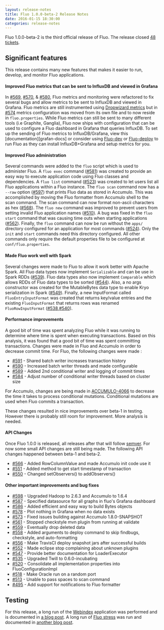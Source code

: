 ```yaml
---
layout: release-notes
title: Fluo 1.0.0-beta-2 Release Notes
date: 2016-01-15 18:30:00
categories: release-notes
---
```


Fluo 1.0.0-beta-2 is the third official release of Fluo.  The release closed [48 tickets][tickets].

## Significant features

This release contains many new features that makes it easier to run, develop, and monitor Fluo applications.

#### Improved Fluo metrics that can be sent to InfluxDB and viewed in Grafana

In [#569][569], [#570][570], & [#580][580], Fluo metrics and monitoring were refactored to fix several
bugs and allow metrics to be sent to InfluxDB and viewed in Grafana.  Fluo metrics are still instrumented
using [Dropwizard metrics][dropwizard] but in [#574][574] metrics configuration was moved from its own
file and to now reside in `fluo.properties`.  While Fluo metrics can still be sent to many different
tools (i.e Graphite, Ganglia), Fluo now ships with configuration that can be used to configure a Fluo
dashboard in Grafana that queries InfluxDB.  To set up the sending of Fluo metrics to InfluxDB/Grafana,
view this [documentation][grafan-docs] or consider using [Fluo-dev][fluo-dev] or [Fluo-deploy][fluo-deploy]
to run Fluo as they can install InfluxDB+Grafana and setup metrics for you.

#### Improved Fluo administration

Several commands were added to the `fluo` script which is used to administer Fluo.  A `fluo exec` command
([#581][581]) was created to provide an easy way to execute application code using Fluo classes and dependencies.
A `fluo list` command ([#523][523]) was created to let users list all Fluo applications within a Fluo instance.
The `fluo scan` command now has a `--raw` option ([#597][597]) that prints Fluo data as stored in Accumulo. This
was accomplished by moving the Fluo formatter from Accumulo shell to the scan command.  The scan command can now format non-ascii characters as hex ([#568][568]).  The `fluo new` command
was improved to prevent users from setting invalid Fluo application names ([#510][510]).  A bug was fixed in the
`fluo start` command that was causing time outs when starting applications ([#562][562]).  Finally, the `fluo`
command can now be run without the `apps/` directory configured for an application for most commands ([#524][524]).
Only the `init` and `start` commands need this directory configured.  All other commands only require the default
properties file to be configured at `conf/fluo.properties`.

#### Made Fluo work well with Spark

Several changes were made to Fluo to allow it work better with Apache Spark.  All Fluo data types now implement `Serializable`
and can be use in Spark RDDs ([#539][539]).  Fluo data types also now implement `Comparable` which allows RDDs of Fluo data types
to be sorted ([#544][544]).  Also, a no args constructor was created for the MutableBytes data type to enable Kryo serialization
in Spark ([#549][549]).  Finally, a new InputFormat called `FluoEntryInputFormat` was created that returns key/value entries and
the existing `FluoInputFormat` that returns rows was renamed `FluoRowInputFormat` ([#538][538],[#540][540]).

#### Performance improvements

A good bit of time was spent analyzing Fluo while it was running to determine
where time is spent when executing transactions.   Based on this analysis, it
was found that a good bit of time was spent committing transactions.  Changes
were made in Fluo and Accumulo in order to decrease commit time.  For Fluo, the
following changes were made :

* [#591][591] - Shared batch writer increases transaction history
* [#590][590] - Increased batch writer threads and made configurable
* [#589][589] - Added 2nd conditional writer and logging of commit times
* [#584][584] - Adjust number of conditional writer threads based on cluster size

For Accumulo, changes are being made in [ACCUMULO-4066] to decrease the time it
takes to process conditional mutations.  Conditional mutations are used when
Fluo commits a transaction.

These changes resulted in nice improvements over beta-1 in testing.  However there
is probably still room for improvement.  More analysis is needed.

#### API Changes

Once Fluo 1.0.0 is released, all releases after that will follow
[semver](http://semver.org/).  For now some small API changes are still being
made.  The following API changes happened between beta-1 and beta-2.

* [#566][566] - Added RowColumnValue and made Accumulo init code use it
* [#551][551] - Added method to get start timestamp of transaction
* [#550][550] - Changed setObservers() to addObservers()

#### Other important improvements and bug fixes

* [#598][598] - Upgraded Hadoop to 2.6.3 and Accumulo to 1.6.4
* [#587][587] - Specified datasource for all graphs in fluo's Grafana dashboard
* [#586][586] - Added efficient and easy way to build Bytes objects
* [#578][578] - Plot nothing in Grafana when no data exists
* [#573][573] - Fixed issues building against Accumulo 1.8.0-SNAPSHOT
* [#561][561] - Stopped checkstyle mvn plugin from running at validate
* [#559][559] - Eventually drop deleted data
* [#558][558] - Added arguments to deploy command to skip findbugs, checkstyle, and auto-formatting
* [#556][556] - Make TravisCI deploy snapshot jars after successful builds
* [#552][552] - Made eclipse stop complaining about unknown plugins
* [#547][547] - Provide better documentation for LoaderExecutor
* [#535][535] - Upgraded Twill to 0.6.0-incubating
* [#520][520] - Consolidate all implementation properties into FluoConfigurationImpl
* [#518][518] - Make Oracle run on a random port
* [#513][513] - Unable to pass spaces to scan command
* [#495][495] - Add support for notifications to Fluo formatter

## Testing

For this release, a long run of the [Webindex][webindex] application was performed and is documented in
[a blog post][webindex-post].  A long run of [Fluo stress][fluo-stress] was run and documented in 
[another blog post][stress-post].

[ACCUMULO-4066]: https://issues.apache.org/jira/browse/ACCUMULO-4066
[tickets]: https://github.com/fluo-io/fluo/issues?q=milestone%3A1.0.0-beta-2+is%3Aclosed
[fluo-dev]: https://github.com/fluo-io/fluo-dev
[fluo-deploy]: https://github.com/fluo-io/fluo-deploy
[fluo-stress]: https://github.com/fluo-io/fluo-stress
[dropwizard]: https://dropwizard.github.io/metrics/3.1.0/
[metrics]: https://github.com/fluo-io/fluo/blob/1.0.0-beta-1/docs/metrics.md
[webindex]: https://github.com/fluo-io/webindex
[stress-post]: /beta-2-pre-release-stress-test/
[webindex-post]: /webindex-long-run/
[598]: https://github.com/fluo-io/fluo/pull/598
[597]: https://github.com/fluo-io/fluo/issues/597
[591]: https://github.com/fluo-io/fluo/issues/591
[590]: https://github.com/fluo-io/fluo/pull/590
[589]: https://github.com/fluo-io/fluo/pull/589
[587]: https://github.com/fluo-io/fluo/pull/587
[586]: https://github.com/fluo-io/fluo/pull/586
[584]: https://github.com/fluo-io/fluo/pull/584
[581]: https://github.com/fluo-io/fluo/pull/581
[580]: https://github.com/fluo-io/fluo/issues/580
[578]: https://github.com/fluo-io/fluo/pull/578
[574]: https://github.com/fluo-io/fluo/issues/574
[573]: https://github.com/fluo-io/fluo/pull/573
[570]: https://github.com/fluo-io/fluo/issues/570
[569]: https://github.com/fluo-io/fluo/issues/569
[568]: https://github.com/fluo-io/fluo/issues/568
[566]: https://github.com/fluo-io/fluo/pull/566
[562]: https://github.com/fluo-io/fluo/issues/562
[561]: https://github.com/fluo-io/fluo/pull/561
[559]: https://github.com/fluo-io/fluo/issues/559
[558]: https://github.com/fluo-io/fluo/pull/558
[556]: https://github.com/fluo-io/fluo/issues/556
[552]: https://github.com/fluo-io/fluo/pull/552
[551]: https://github.com/fluo-io/fluo/pull/551
[550]: https://github.com/fluo-io/fluo/pull/550
[549]: https://github.com/fluo-io/fluo/pull/549
[547]: https://github.com/fluo-io/fluo/issues/547
[544]: https://github.com/fluo-io/fluo/issues/544
[540]: https://github.com/fluo-io/fluo/issues/540
[539]: https://github.com/fluo-io/fluo/issues/539
[538]: https://github.com/fluo-io/fluo/issues/538
[535]: https://github.com/fluo-io/fluo/pull/535
[524]: https://github.com/fluo-io/fluo/issues/524
[523]: https://github.com/fluo-io/fluo/issues/523
[520]: https://github.com/fluo-io/fluo/issues/520
[518]: https://github.com/fluo-io/fluo/issues/518
[513]: https://github.com/fluo-io/fluo/issues/513
[510]: https://github.com/fluo-io/fluo/issues/510
[495]: https://github.com/fluo-io/fluo/issues/495
[20]: https://github.com/fluo-io/fluo/issues/20

